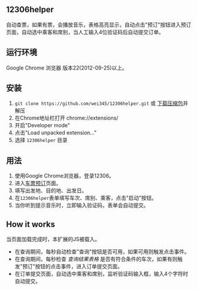 ## 12306helper

自动查票，如果有票，会播放音乐，表格高亮显示，自动点击"预订"按钮进入预订页面，自动选中乘客和席别，当人工输入4位验证码后自动提交订单。

## 运行环境

Google Chrome 浏览器 版本22(2012-09-25)以上。

## 安装

1. `git clone https://github.com/wei345/12306helper.git` 或 [下载压缩包](https://github.com/wei345/12306helper/archive/master.zip)并解压
2. 在Chrome地址栏打开 chrome://extensions/
3. 开启"Developer mode"
4. 点击"Load unpacked extension..."
5. 选择 `12306helper` 目录

## 用法

1. 使用Google Chrome浏览器，登录12306。
2. 进入[车票预订](https://kyfw.12306.cn/otn/leftTicket/init)页面。
3. 填写出发地、目的地、出发日。
4. 在`12306helper`表单填写车次、席别、乘客，点击"启动"按钮。
5. 当你听到提示音乐时，立即输入验证码，表单会自动提交。

## How it works

当页面加载完成时，本扩展的JS被载入。

* 在查询期间，每秒自动检查"查询"按钮是否可用，如果可用则触发点击事件。
* 在查询期间，每秒检查 _查询结果表格_ 是否有符合条件的车次，如果有则触发"预订"按钮的点击事件，进入订单提交页面。
* 在订单提交页面，自动选中乘客和席别，监听验证码输入框，输入4个字符时自动提交。
